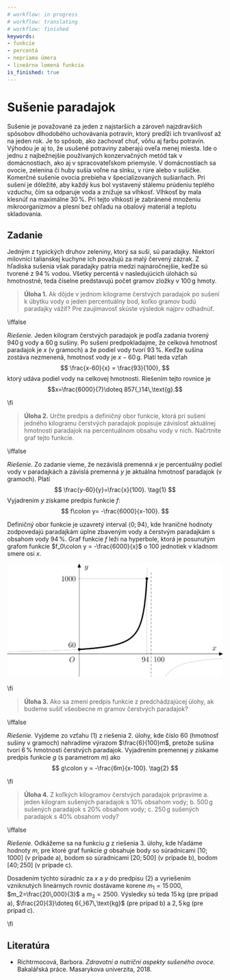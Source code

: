 ```yaml
---
# workflow: in progress
# workflow: translating
# workflow: finished
keywords:
- funkcie
- percentá
- nepriama úmera
- lineárna lomená funkcia
is_finished: true
---
```


# Sušenie paradajok

Sušenie je považované za jeden z najstarších a zároveň najzdravších spôsobov dlhodobého uchovávania potravín, ktorý predĺži ich trvanlivosť až na jeden rok. Je to spôsob, ako zachovať chuť, vôňu aj farbu potravín. Výhodou je aj to, že usušené potraviny zaberajú oveľa menej miesta.
Ide o jednu z najbežnejšie používaných konzervačných metód tak v domácnostiach, ako aj v spracovateľskom priemysle. V domácnostiach sa ovocie, zelenina či huby sušia voľne na slnku, v rúre alebo v sušičke. Komerčné sušenie ovocia prebieha v špecializovaných sušiarňach.
Pri sušení je dôležité, aby každý kus bol vystavený stálemu prúdeniu teplého vzduchu, čím sa odparuje voda a znižuje sa vlhkosť. Vlhkosť by mala klesnúť na maximálne $30\,\%$. Pri tejto vlhkosti je zabránené množeniu mikroorganizmov a plesní bez ohľadu na obalový materiál a teplotu skladovania. 

## Zadanie

Jedným z typických druhov zeleniny, ktorý sa suší, sú paradajky. Niektorí milovníci talianskej kuchyne ich považujú za malý červený zázrak. Z hľadiska sušenia však paradajky patria medzi najnáročnejšie, keďže sú tvorené z $94\,\%$ vodou.
Všetky percentá v nasledujúcich úlohách sú hmotnostné, teda číselne predstavujú počet gramov zložky v $100\,\text{g}$ hmoty.

> **Úloha 1.** Ak dôjde v jednom kilograme čerstvých paradajok po sušení k úbytku vody o jeden percentuálny bod, koľko gramov budú paradajky vážiť?
> Pre zaujímavosť skúste výsledok najprv odhadnúť.

\iffalse

*Riešenie.* Jeden kilogram čerstvých paradajok je podľa zadania tvorený $940\,\text{g}$ vody a $60\,\text{g}$ 
sušiny. Po sušení predpokladajme, že celková hmotnosť paradajok je $x$ (v gramoch) a že podiel vody tvorí $93\,\%$. Keďže sušina zostáva nezmenená, hmotnosť vody je $x-60\,\text{g}$. Platí teda vzťah
$$
\frac{x-60}{x} = \frac{93}{100},
$$
ktorý udáva podiel vody na celkovej hmotnosti. Riešením tejto rovnice je
$$x=\frac{6000}{7}\doteq 857{,}14\,\text{g}.$$

\fi

> **Úloha 2.** Určte predpis a definičný obor funkcie, ktorá pri sušení jedného kilogramu čerstvých paradajok popisuje závislosť aktuálnej hmotnosti paradajok na percentuálnom obsahu vody v nich. Načrtnite graf tejto funkcie.

\iffalse

*Riešenie.* Zo zadanie vieme, že nezávislá premenná $x$ je percentuálny podiel vody v paradajkách a závislá premenná $y$ je aktuálna hmotnosť paradajok (v gramoch). Platí
$$
\frac{y-60}{y}=\frac{x}{100}. \tag{1}
$$
Vyjadrením $y$ získame predpis funkcie $f$:
$$
f\colon y= -\frac{6000}{x-100}.
$$

Definičný obor funkcie je uzavretý interval 
$\left\langle 0; 94 \right\rangle$, kde hraničné hodnoty zodpovedajú paradajkám úplne zbaveným vody a čerstvým paradajkám s obsahom vody $94\,\%$. Graf funkcie $f$ leží na hyperbole, ktorá je posunutým grafom funkcie 
$f_0\colon y = -\frac{6000}{x}$ o 100 jednotiek v kladnom smere osi $x$.

![Graf funkcie f](00025.jpg)

\fi

> **Úloha 3.** Ako sa zmení predpis funkcie z predchádzajúcej úlohy, ak budeme sušiť všeobecne $m$ gramov čerstvých paradajok?

\iffalse

*Riešenie.* Vyjdeme zo vzťahu $(1)$ z riešenia 2. úlohy, kde číslo $60$ (hmotnosť sušiny v gramoch) nahradíme výrazom $\frac{6}{100}m$, pretože sušina tvorí $6\,\%$ hmotnosti čerstvých paradajok. Vyjadrením premennej $y$ získame predpis funkcie 
$g$ (s parametrom $m$) ako
$$
g\colon y = -\frac{6m}{x-100}. \tag{2}
$$

\fi

> **Úloha 4.** Z koľkých kilogramov čerstvých paradajok pripravíme
> a. jeden kilogram sušených paradajok s $10\%$ obsahom vody;
> b. $500\,\text{g}$ sušených paradajok s $20\%$ obsahom vody;
> c. $250\,\text{g}$ sušených paradajok s $40\%$ obsahom vody?

\iffalse

*Riešenie.* Odkážeme sa na funkciu $g$ z riešenia 3. úlohy, kde hľadáme hodnoty $m$, pre ktoré graf funkcie 
$g$ obsahuje body so súradnicami $[10;1000]$ (v prípade a), 
bodom so súradnicami $[20;500]$ (v prípade b), bodom $[40;250]$ (v prípade c). 

Dosadením týchto súradníc za $x$ a $y$ do predpisu $(2)$ a vyriešením vzniknutých lineárnych rovníc dostávame korene $m_1=15\,000$, $m_2=\frac{20\,000}{3}$ 
a $m_3=2500$. Výsledky sú teda $15\,\text{kg}$ (pre prípad a), 
$\frac{20}{3}\doteq 6{,}67\,\text{kg}$ (pre prípad b) a $2{,}5\,\text{kg}$ (pre prípad c).

\fi

## Literatúra

* Richtrmocová, Barbora. *Zdravotní a nutriční aspekty sušeného ovoce.* Bakalářská práce. Masarykova univerzita, 2018. 
